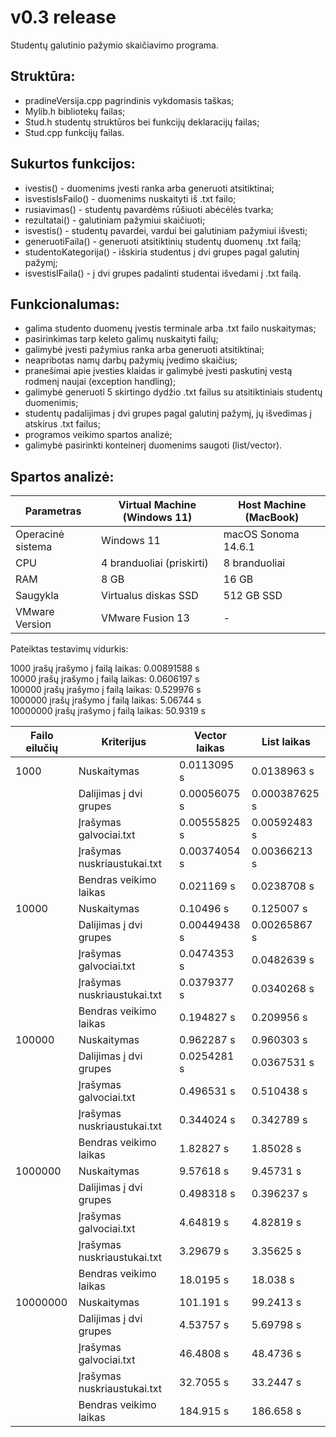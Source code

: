 # v0.3 release

Studentų galutinio pažymio skaičiavimo programa.

## Struktūra:
- pradineVersija.cpp pagrindinis vykdomasis taškas;
- Mylib.h bibliotekų failas;
- Stud.h studentų struktūros bei funkcijų deklaracijų failas;
- Stud.cpp funkcijų failas.

## Sukurtos funkcijos:
- ivestis() - duomenims įvesti ranka arba generuoti atsitiktinai;
- isvestisIsFailo() - duomenims nuskaityti iš .txt failo;
- rusiavimas() - studentų pavardėms rūšiuoti abėcėlės tvarka;
- rezultatai() - galutiniam pažymiui skaičiuoti;
- isvestis() - studentų pavardei, vardui bei galutiniam pažymiui išvesti;
- generuotiFaila() - generuoti atsitiktinių studentų duomenų .txt failą;
- studentoKategorija() - išskiria studentus į dvi grupes pagal galutinį pažymį;
- isvestisIFaila() - į dvi grupes padalinti studentai išvedami į .txt failą.

## Funkcionalumas:
- galima studento duomenų įvestis terminale arba .txt failo nuskaitymas;
- pasirinkimas tarp keleto galimų nuskaityti failų;
- galimybė įvesti pažymius ranka arba generuoti atsitiktinai;
- neapribotas namų darbų pažymių įvedimo skaičius;
- pranešimai apie įvesties klaidas ir galimybė įvesti paskutinį vestą rodmenį naujai (exception handling);
- galimybė generuoti 5 skirtingo dydžio .txt failus su atsitiktiniais studentų duomenimis;
- studentų padalijimas į dvi grupes pagal galutinį pažymį, jų išvedimas į atskirus .txt failus;
- programos veikimo spartos analizė;
- galimybė pasirinkti konteinerį duomenims saugoti (list/vector).

## Spartos analizė:

|Parametras          |Virtual Machine (Windows 11)          |Host Machine (MacBook)           |
|--------------------|--------------------------------------|---------------------------------|
|Operacinė sistema   | Windows 11                           | macOS Sonoma 14.6.1             |
|CPU                 | 4 branduoliai (priskirti)            | 8 branduoliai                   |
|RAM                 | 8 GB                                 | 16 GB                           |
|Saugykla            | Virtualus diskas SSD                 | 512 GB SSD                      |
|VMware Version      | VMware Fusion 13                     | -                               |  

Pateiktas testavimų vidurkis:

1000 įrašų įrašymo į failą laikas: 0.00891588 s  
10000 įrašų įrašymo į failą laikas: 0.0606197 s  
100000 įrašų įrašymo į failą laikas: 0.529976 s  
1000000 įrašų įrašymo į failą laikas: 5.06744 s  
10000000 įrašų įrašymo į failą laikas: 50.9319 s  

|Failo eilučių  |Kriterijus                 |Vector laikas    |List laikas     |
|---------------|---------------------------|-----------------|----------------|
|1000           |Nuskaitymas                |0.0113095 s      |0.0138963 s     |
|               |Dalijimas į dvi grupes     |0.00056075 s     |0.000387625 s   |
|               |Įrašymas galvociai.txt     |0.00555825 s     |0.00592483 s    |
|               |Įrašymas nuskriaustukai.txt|0.00374054 s     |0.00366213 s    |
|               |Bendras veikimo laikas     |0.021169 s       |0.0238708 s     |
|10000          |Nuskaitymas                |0.10496 s        |0.125007 s      |
|               |Dalijimas į dvi grupes     |0.00449438 s     |0.00265867 s    |
|               |Įrašymas galvociai.txt     |0.0474353 s      |0.0482639 s     |
|               |Įrašymas nuskriaustukai.txt|0.0379377 s      |0.0340268 s     |
|               |Bendras veikimo laikas     |0.194827 s       |0.209956 s      |
|100000         |Nuskaitymas                |0.962287 s       |0.960303 s      |
|               |Dalijimas į dvi grupes     |0.0254281 s      |0.0367531 s     |
|               |Įrašymas galvociai.txt     |0.496531 s       |0.510438 s      |
|               |Įrašymas nuskriaustukai.txt|0.344024 s       |0.342789 s      |
|               |Bendras veikimo laikas     |1.82827 s        |1.85028 s       |
|1000000        |Nuskaitymas                |9.57618 s        |9.45731 s       |
|               |Dalijimas į dvi grupes     |0.498318 s       |0.396237 s      |
|               |Įrašymas galvociai.txt     |4.64819 s        |4.82819 s       |
|               |Įrašymas nuskriaustukai.txt|3.29679 s        |3.35625 s       |
|               |Bendras veikimo laikas     |18.0195 s        |18.038 s        |
|10000000       |Nuskaitymas                |101.191 s        |99.2413 s       |
|               |Dalijimas į dvi grupes     |4.53757 s        |5.69798 s       |
|               |Įrašymas galvociai.txt     |46.4808 s        |48.4736 s       |
|               |Įrašymas nuskriaustukai.txt|32.7055 s        |33.2447 s       |
|               |Bendras veikimo laikas     |184.915 s        |186.658 s       |
